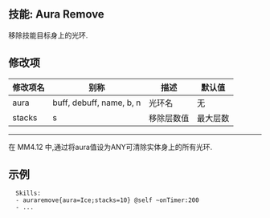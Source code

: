 技能: Aura Remove
--------------------------

移除技能目标身上的光环.

修改项
----------

| 修改项名 | 别称    | 描述                                                                                                    | 默认值 |
|-----------|------------|----------------------------------------------------------------------------------------------------------------|---------------|
| aura      | buff, debuff, name, b, n | 光环名 | 无 |
| stacks    | s                        | 移除层数值 | 最大层数 |

--------

在 MM4.12 中,通过将aura值设为ANY可清除实体身上的所有光环.

示例
--------

      Skills:
      - auraremove{aura=Ice;stacks=10} @self ~onTimer:200
      - ...